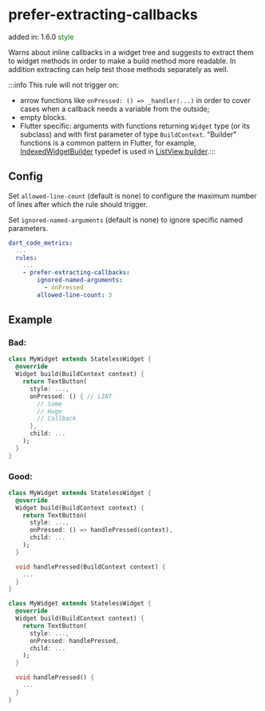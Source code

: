# prefer-extracting-callbacks
added in: 1.6.0 <span style="color: green">style</span>

Warns about inline callbacks in a widget tree and suggests to extract them to widget methods in order to make a build method more readable. In addition extracting can help test those methods separately as well.

:::info
This rule will not trigger on:

- arrow functions like `onPressed: () => _handler(...)` in order to cover cases when a callback needs a variable from the outside;
- empty blocks.
- Flutter specific: arguments with functions returning `Widget` type (or its subclass) and with first parameter of type `BuildContext`. "Builder" functions is a common pattern in Flutter, for example, <u>[IndexedWidgetBuilder](https://api.flutter.dev/flutter/widgets/IndexedWidgetBuilder.html)</u> typedef is used in <u>[ListView.builder](https://api.flutter.dev/flutter/widgets/ListView/ListView.builder.html)</u>.:::

## Config
Set `allowed-line-count` (default is none) to configure the maximum number of lines after which the rule should trigger.

Set `ignored-named-arguments` (default is none) to ignore specific named parameters.

```yaml
dart_code_metrics:
  ...
  rules:
    ...
    - prefer-extracting-callbacks:
        ignored-named-arguments:
          - onPressed
        allowed-line-count: 3
```
## Example
### Bad:
```dart
class MyWidget extends StatelessWidget {
  @override
  Widget build(BuildContext context) {
    return TextButton(
      style: ...,
      onPressed: () { // LINT
        // Some
        // Huge
        // Callback
      },
      child: ...
    );
  }
}
```
### Good:
```dart
class MyWidget extends StatelessWidget {
  @override
  Widget build(BuildContext context) {
    return TextButton(
      style: ...,
      onPressed: () => handlePressed(context),
      child: ...
    );
  }

  void handlePressed(BuildContext context) {
    ...
  }
}

class MyWidget extends StatelessWidget {
  @override
  Widget build(BuildContext context) {
    return TextButton(
      style: ...,
      onPressed: handlePressed,
      child: ...
    );
  }

  void handlePressed() {
    ...
  }
}
```
